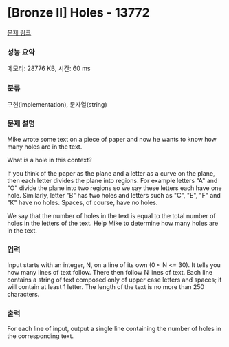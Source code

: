 # [Bronze II] Holes - 13772 

[문제 링크](https://www.acmicpc.net/problem/13772) 

### 성능 요약

메모리: 28776 KB, 시간: 60 ms

### 분류

구현(implementation), 문자열(string)

### 문제 설명

<p>Mike wrote some text on a piece of paper and now he wants to know how many holes are in the text.</p>

<p>What is a hole in this context?</p>

<p>If you think of the paper as the plane and a letter as a curve on the plane, then each letter divides the plane into regions. For example letters "A" and "O" divide the plane into two regions so we say these letters each have one hole. Similarly, letter "B" has two holes and letters such as "C", "E", "F" and "K" have no holes. Spaces, of course, have no holes.</p>

<p>We say that the number of holes in the text is equal to the total number of holes in the letters of the text. Help Mike to determine how many holes are in the text.</p>

### 입력 

 <p>Input starts with an integer, N, on a line of its own (0 < N <= 30). It tells you how many lines of text follow. There then follow N lines of text. Each line contains a string of text composed only of upper case letters and spaces; it will contain at least 1 letter. The length of the text is no more than 250 characters.</p>

### 출력 

 <p>For each line of input, output a single line containing the number of holes in the corresponding text.</p>

